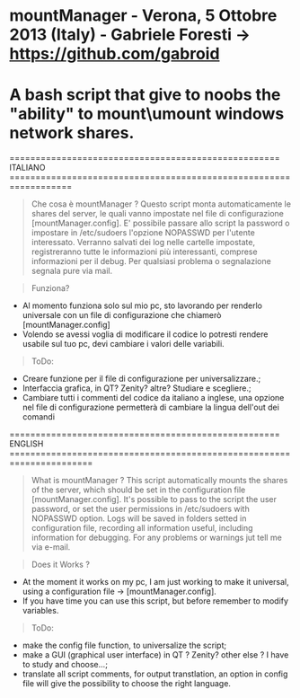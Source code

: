 mountManager - Verona, 5 Ottobre 2013 (Italy) - Gabriele Foresti -> https://github.com/gabroid
============

A bash script that give to noobs the "ability" to mount\umount windows network shares.
======================================================================================

==================================================== ITALIANO ==================================================================
>Che cosa è mountManager ?
Questo script monta automaticamente le shares del server, le quali vanno impostate nel file di configurazione [mountManager.config].
E' possibile passare allo script la password o impostare in /etc/sudoers l'opzione NOPASSWD per l'utente interessato.
Verranno salvati dei log nelle cartelle impostate, registreranno tutte le informazioni più interessanti, comprese informazioni per il debug.
Per qualsiasi problema o segnalazione segnala pure via mail.

>Funziona?
- Al momento funziona solo sul mio pc, sto lavorando per renderlo universale con un file di configurazione che chiamerò [mountManager.config]
- Volendo se avessi voglia di modificare il codice lo potresti rendere usabile sul tuo pc, devi cambiare i valori delle variabili.

>ToDo:
- Creare funzione per il file di configurazione per universalizzare.;
- Interfaccia grafica, in QT? Zenity? altre? Studiare e scegliere.;
- Cambiare tutti i commenti del codice da italiano a inglese, una opzione nel file di configurazione permetterà di cambiare la lingua dell'out dei comandi 

==================================================== ENGLISH ======================================================================
>What is mountManager ?
This script automatically mounts the shares of the server, which should be set in the configuration file [mountManager.config].
It's possible to pass to the script the user password, or set the user permissions in /etc/sudoers with NOPASSWD option.
Logs will be saved in folders setted in configuration file, recording all information useful, including information for debugging.
For any problems or warnings jut tell me via e-mail.

>Does it Works ?  
- At the moment it works on my pc, I am just working to make it universal, using a configuration file -> [mountManager.config].
- If you have time you can use this script, but before remember to modify variables.

>ToDo:
- make the config file function, to universalize the script;
- make a GUI (graphical user interface) in QT ? Zenity? other else ? I have to study and choose...;
- translate all script comments, for output transtlation, an option in config file will give the possibility to choose the right language.
